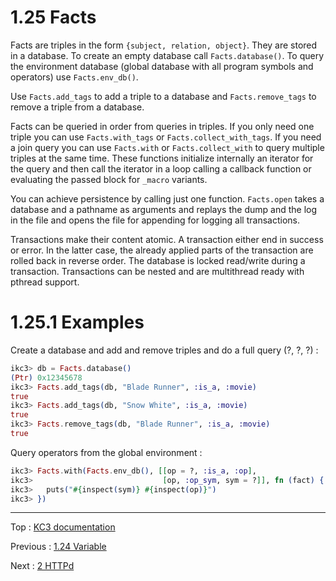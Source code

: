 # 1.25 Facts

Facts are triples in the form `{subject, relation, object}`.
They are stored in a database. To create an empty database
call `Facts.database()`. To query the environment database
(global database with all program symbols and operators) use
`Facts.env_db()`.

Use `Facts.add_tags` to add a triple to a database and
`Facts.remove_tags` to remove a triple from a database.

Facts can be queried in order from queries in triples.
If you only need one triple you can use `Facts.with_tags` or
`Facts.collect_with_tags`. If you need a join query you can
use `Facts.with` or `Facts.collect_with` to query multiple triples
at the same time. These functions initialize internally an iterator
for the query and then call the iterator in a loop calling a callback
function or evaluating the passed block for `_macro` variants.

You can achieve persistence by calling just one function.
`Facts.open` takes a database and a pathname as arguments and
replays the dump and the log in the file and opens the file for
appending for logging all transactions.

Transactions make their content atomic. A transaction either end
in success or error. In the latter case, the already applied parts
of the transaction are rolled back in reverse order. The database
is locked read/write during a transaction. Transactions can be
nested and are multithread ready with pthread support.


# 1.25.1 Examples

Create a database and add and remove triples and do a
full query (?, ?, ?) :

```elixir
ikc3> db = Facts.database()
(Ptr) 0x12345678
ikc3> Facts.add_tags(db, "Blade Runner", :is_a, :movie)
true
ikc3> Facts.add_tags(db, "Snow White", :is_a, :movie)
true
ikc3> Facts.remove_tags(db, "Blade Runner", :is_a, :movie)
true
```

Query operators from the global environment :

```elixir
ikc3> Facts.with(Facts.env_db(), [[op = ?, :is_a, :op],
ikc3>                             [op, :op_sym, sym = ?]], fn (fact) {
ikc3>   puts("#{inspect(sym)} #{inspect(op)}")
ikc3> })
```

---

Top : [KC3 documentation](/doc/)

Previous : [1.24 Variable](1.24_Variable)

Next : [2 HTTPd](../2_HTTPd)
